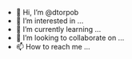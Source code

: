 - 👋 Hi, I’m @dtorpob
- 👀 I’m interested in ...
- 🌱 I’m currently learning ...
- 💞️ I’m looking to collaborate on ...
- 📫 How to reach me ...

<!---
dtorpob/dtorpob is a ✨ special ✨ repository because its `README.md` (this file) appears on your GitHub profile.
You can click the Preview link to take a look at your changes.
--->
